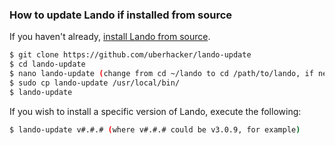### How to update Lando if installed from source

If you haven't already, [install Lando from source](https://docs.lando.dev/basics/installation.html#from-source).

```bash
$ git clone https://github.com/uberhacker/lando-update
$ cd lando-update
$ nano lando-update (change from cd ~/lando to cd /path/to/lando, if necessary)
$ sudo cp lando-update /usr/local/bin/
$ lando-update
```
If you wish to install a specific version of Lando, execute the following:
```bash
$ lando-update v#.#.# (where v#.#.# could be v3.0.9, for example)
```
